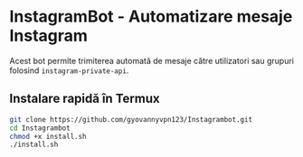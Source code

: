 # InstagramBot - Automatizare mesaje Instagram

Acest bot permite trimiterea automată de mesaje către utilizatori sau grupuri folosind `instagram-private-api`.

## Instalare rapidă în Termux

```bash
git clone https://github.com/gyovannyvpn123/Instagrambot.git
cd Instagrambot
chmod +x install.sh
./install.sh
